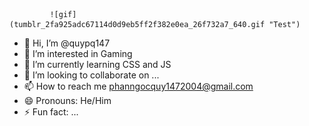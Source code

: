             
             ![gif](tumblr_2fa925adc67114d0d9eb5ff2f382e0ea_26f732a7_640.gif "Test")
             
- 👋 Hi, I’m @quypq147
- 👀 I’m interested in Gaming
- 🌱 I’m currently learning CSS and JS
- 💞️ I’m looking to collaborate on ...
- 📫 How to reach me phanngocquy1472004@gmail.com
- 😄 Pronouns: He/Him
- ⚡ Fun fact: ...

<!---
quypq147/quypq147 is a ✨ special ✨ repository because its `README.md` (this file) appears on your GitHub profile.
You can click the Preview link to take a look at your changes.
--->
